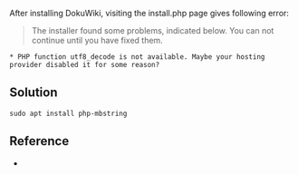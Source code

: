 After installing DokuWiki, visiting the install.php page gives following error:

>The installer found some problems, indicated below. You can not continue until you have fixed them.

    * PHP function utf8_decode is not available. Maybe your hosting provider disabled it for some reason?


## Solution
```shell
sudo apt install php-mbstring
```

## Reference
- [](https://forum.dokuwiki.org/thread/6641)
